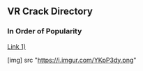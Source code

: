## VR Crack Directory



### In Order of Popularity



[Link 1)](https://cs.rin.ru/forum/search.php?st=0&sk=t&sd=d&sr=topics&keywords=quest+oculus+quest&fid%5B%5D=38&sf=titleonly)


[img] src "https://i.imgur.com/YKpP3dy.png"
